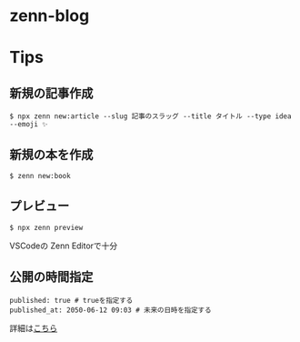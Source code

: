 # zenn-blog
# Tips
## 新規の記事作成
```
$ npx zenn new:article --slug 記事のスラッグ --title タイトル --type idea --emoji ✨
```

## 新規の本を作成
```
$ zenn new:book
```

## プレビュー
```
$ npx zenn preview
```

VSCodeの Zenn Editorで十分

## 公開の時間指定
```
published: true # trueを指定する
published_at: 2050-06-12 09:03 # 未来の日時を指定する
```

詳細は[こちら](https://zenn.dev/zenn/articles/zenn-cli-guide#%E6%97%A5%E6%99%82%E3%82%92%E6%8C%87%E5%AE%9A%E3%81%97%E3%81%A6%E8%A8%98%E4%BA%8B%E3%82%92%E5%85%AC%E9%96%8B%E3%81%99%E3%82%8B%EF%BC%88%E5%85%AC%E9%96%8B%E4%BA%88%E7%B4%84%E3%81%99%E3%82%8B%EF%BC%89)